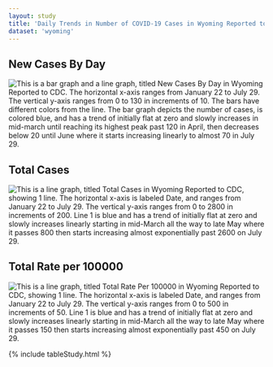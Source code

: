 ```yaml
---
layout: study
title: 'Daily Trends in Number of COVID-19 Cases in Wyoming Reported to CDC'
dataset: 'wyoming'
---
```


## New Cases By Day
<img src="{{site.baseurl}}/images/study/wyoming/NewCasesByDay.png" class="img-responsive" alt="This is a bar graph and a line graph, titled New Cases By Day in Wyoming Reported to CDC. The horizontal x-axis ranges from January 22 to July 29. The vertical y-axis ranges from 0 to 130 in increments of 10. The bars have different colors from the line. The bar graph depicts the number of cases, is colored blue, and has a trend of initially flat at zero and slowly increases in mid-march until reaching its highest peak past 120 in April, then decreases below 20 until June where it starts increasing linearly to almost 70 in July 29."> 


## Total Cases
<img src="{{site.baseurl}}/images/study/wyoming/TotalCases.png" class="img-responsive" alt="This is a line graph, titled Total Cases in Wyoming Reported to CDC, showing 1 line. The horizontal x-axis is labeled Date, and ranges from January 22 to July 29. The vertical y-axis ranges from 0 to 2800 in increments of 200. Line 1 is blue and has a trend of initially flat at zero and slowly increases linearly starting in mid-March all the way to late May where it passes 800 then starts increasing almost exponentially past 2600 on July 29."> 


## Total Rate per 100000
<img src="{{site.baseurl}}/images/study/wyoming/TotalRate.png" class="img-responsive" alt="This is a line graph, titled Total Rate Per 100000 in Wyoming Reported to CDC, showing 1 line. The horizontal x-axis is labeled Date, and ranges from January 22 to July 29. The vertical y-axis ranges from 0 to 500 in increments of 50. Line 1 is blue and has a trend of initially flat at zero and slowly increases linearly starting in mid-March all the way to late May where it passes 150 then starts increasing almost exponentially past 450 on July 29."> 


{% include tableStudy.html %}









